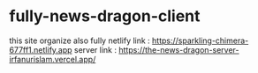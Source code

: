 # fully-news-dragon-client 
this site organize also fully
netlify link :  https://sparkling-chimera-677ff1.netlify.app
server link : https://the-news-dragon-server-irfanurislam.vercel.app/
